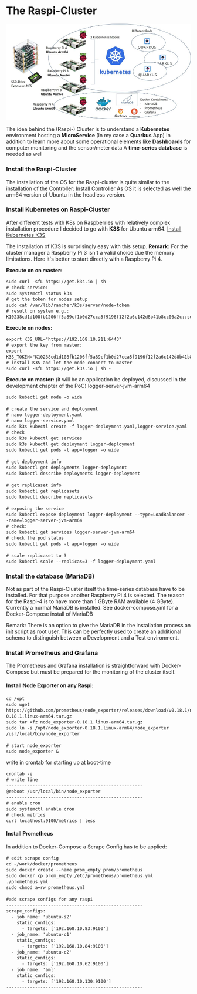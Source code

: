 # The Raspi-Cluster

![PoC Cluster](https://github.com/hdwinkel/quarkus-logger/blob/develop/doc/pictures/DL-Raspi-cluster.jpg "PoC Cluster")

The idea behind the (Raspi-) Cluster is to understand a **Kubernetes** environment hosting a **MicroService** (In my case a **Quarkus** App)
In addition to learn more about some operational elements like **Dashboards** for computer monitoring and the sensor/meter data
A **time-series database** is needed as well

### Install the Raspi-Cluster
The installation of the OS for the Raspi-cluster is quite similar to the installation of the Controller:
[Install Controller](https://github.com/hdwinkel/quarkus-logger/blob/develop/doc/Architecture/Controller.md "Install Controller")
As OS it is selected as well the arm64 version of Ubuntu in the headless version.

### Install Kubernetes on Raspi-Cluster
After different tests with K8s on Raspberries with relatively complex installation procedure I decided to go with **K3S** for Ubuntu arm64.
[Install Kubernetes K3S](https://blog.alexellis.io/test-drive-k3s-on-raspberry-pi/ "Install Kubernetes K3S")

The Installation of K3S is surprisingly easy with this setup.
**Remark:** For the cluster manager a Raspberry Pi 3 isn't a valid choice due the memory limitations. Here it's better to start directly with a Raspberry Pi 4.

**Execute on on master:**
```
sudo curl -sfL https://get.k3s.io | sh -
# check service:
sudo systemctl status k3s
# get the token for nodes setup
sudo cat /var/lib/rancher/k3s/server/node-token
# result on system e.g.:  K10238cd1d108fb1206ff5a89cf1b0d27cca5f9196f12f2a6c142d8b41b8cc06a2c::server:4193948658388d9fcc0efa27e86294a3
```

**Execute on nodes:**
```
export K3S_URL="https://192.168.10.211:6443"
# export the key from master:
export K3S_TOKEN="K10238cd1d108fb1206ff5a89cf1b0d27cca5f9196f12f2a6c142d8b41b8cc06a2c::server:4193948658388d9fcc0efa27e86294a3"
# install K3S and let the node connect to master
sudo curl -sfL https://get.k3s.io | sh -
```

**Execute on master:**
(it will be an application be deployed, discussed in the development chapter of the PoC) logger-server-jvm-arm64
```
sudo kubectl get node -o wide

# create the service and deployment
# nano logger-deployment.yaml
# nano logger-service.yaml
sudo k3s kubectl create -f logger-deployment.yaml,logger-service.yaml
# check
sudo k3s kubectl get services
sudo k3s kubectl get deployment logger-deployment
sudo kubectl get pods -l app=logger -o wide

# get deployment info
sudo kubectl get deployments logger-deployment
sudo kubectl describe deployments logger-deployment

# get replicaset info
sudo kubectl get replicasets
sudo kubectl describe replicasets

# exposing the service
sudo kubectl expose deployment logger-deployment --type=LoadBalancer --name=logger-server-jvm-arm64
# check:
sudo kubectl get services logger-server-jvm-arm64
# check the pod status
sudo kubectl get pods -l app=logger -o wide

# scale replicaset to 3
sudo kubectl scale --replicas=3 -f logger-deployment.yaml
```

### Install the database (MariaDB)
Not as part of the Raspi-Cluster itself the time-series database have to be installed.
For that purpose another Raspberry Pi 4 is selected. The reason for the Raspi-4 is to have more than 1 GByte RAM available (4 GByte).
Currently a normal MariaDB is installed.
See docker-compose.yml for a Docker-Compose install of MariaDB

Remark: There is an option to give the MariaDB in the installation process an init script as root user. This can be perfectly used to create an additional schema to distinguish between a Development and a Test environment.


### Install Prometheus and Grafana
The Prometheus and Grafana installation is straightforward with Docker-Compose but must be prepared for the monitoring of the cluster itself.

#### Install Node Exporter on any Raspi:
```
cd /opt
sudo wget https://github.com/prometheus/node_exporter/releases/download/v0.18.1/node_exporter-0.18.1.linux-arm64.tar.gz
sudo tar xfz node_exporter-0.18.1.linux-arm64.tar.gz
sudo ln -s /opt/node_exporter-0.18.1.linux-arm64/node_exporter /usr/local/bin/node_exporter

# start node_exporter
sudo node_exporter &
```

write in crontab for starting up at boot-time
```
crontab -e
# write line
----------------------------------------------------
@reboot /usr/local/bin/node_exporter
----------------------------------------------------
# enable cron
sudo systemctl enable cron
# check metrics
curl localhost:9100/metrics | less
```

#### Install Prometheus
In addition to Docker-Compose a Scrape Config has to be applied:

```
# edit scrape config
cd ~/work/docker/prometheus
sudo docker create --name prom_empty prom/prometheus
sudo docker cp prom_empty:/etc/prometheus/prometheus.yml ./prometheus.yml
sudo chmod a+rw prometheus.yml

#add scrape configs for any raspi
----------------------------------------------------
scrape_configs:
  - job_name: 'ubuntu-s2'
    static_configs:
      - targets: ['192.168.10.83:9100']
  - job_name: 'ubuntu-c1'
    static_configs:
      - targets: ['192.168.10.84:9100']
  - job_name: 'ubuntu-c2'
    static_configs:
      - targets: ['192.168.10.62:9100']
  - job_name: 'aml'
    static_configs:
      - targets: ['192.168.10.130:9100']	  
----------------------------------------------------

```

